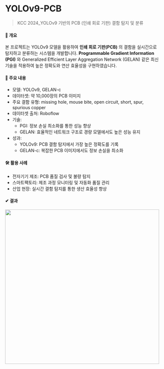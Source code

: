 # YOLOv9-PCB
> KCC 2024_YOLOv9 기반의 PCB (인쇄 회로 기판) 결함 탐지 및 분류

#### 📖 개요
본 프로젝트는 YOLOv9 모델을 활용하여 **인쇄 회로 기판(PCB)** 의 결함을 실시간으로 탐지하고 분류하는 시스템을 개발합니다. **Programmable Gradient Information (PGI)** 와 Generalized Efficient Layer Aggregation Network (GELAN) 같은 최신 기술을 적용하여 높은 정확도와 연산 효율성을 구현하였습니다.

#### 📌 주요 내용
- 모델: YOLOv9, GELAN-c
- 데이터셋: 약 10,000장의 PCB 이미지
- 주요 결함 유형: missing hole, mouse bite, open circuit, short, spur, spurious copper
- 데이터셋 출처: Roboflow
- 기술:
  - PGI: 정보 손실 최소화를 통한 성능 향상
  - GELAN: 효율적인 네트워크 구조로 경량 모델에서도 높은 성능 유지
- 성과:
  - YOLOv9: PCB 결함 탐지에서 가장 높은 정확도를 기록
  - GELAN-c: 복잡한 PCB 이미지에서도 정보 손실을 최소화
#### 🛠️ 활용 사례
- 전자기기 제조: PCB 품질 검사 및 불량 탐지
- 스마트팩토리: 제조 과정 모니터링 및 자동화 품질 관리
- 산업 현장: 실시간 결함 탐지를 통한 생산 효율성 향상

#### ✔︎ 결과  
<img src="https://github.com/user-attachments/assets/88c5a9be-9368-4326-8332-4cf6376cccb3" width="500" height="500">

